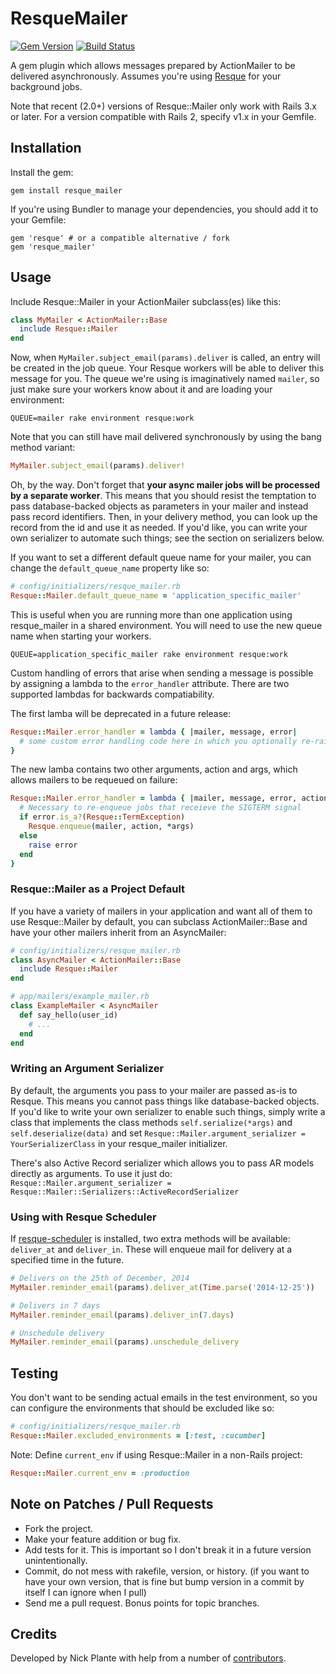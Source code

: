 # ResqueMailer
[![Gem Version](https://badge.fury.io/rb/resque_mailer.png)](http://badge.fury.io/rb/resque_mailer)
[![Build Status](https://secure.travis-ci.org/zapnap/resque_mailer.png)](http://travis-ci.org/zapnap/resque_mailer)

A gem plugin which allows messages prepared by ActionMailer to be delivered
asynchronously. Assumes you're using [Resque](https://github.com/resque/resque)
for your background jobs.

Note that recent (2.0+) versions of Resque::Mailer only work with Rails 3.x or later.
For a version compatible with Rails 2, specify v1.x in your Gemfile.

## Installation

Install the gem:

    gem install resque_mailer

If you're using Bundler to manage your dependencies, you should add it to your Gemfile:

    gem 'resque' # or a compatible alternative / fork
    gem 'resque_mailer'

## Usage

Include Resque::Mailer in your ActionMailer subclass(es) like this:

```ruby
class MyMailer < ActionMailer::Base
  include Resque::Mailer
end
```

Now, when `MyMailer.subject_email(params).deliver` is called, an entry
will be created in the job queue. Your Resque workers will be able to deliver
this message for you. The queue we're using is imaginatively named `mailer`,
so just make sure your workers know about it and are loading your environment:

    QUEUE=mailer rake environment resque:work

Note that you can still have mail delivered synchronously by using the bang
method variant:

```ruby
MyMailer.subject_email(params).deliver!
```

Oh, by the way. Don't forget that **your async mailer jobs will be processed by
a separate worker**. This means that you should resist the temptation to pass
database-backed objects as parameters in your mailer and instead pass record
identifiers. Then, in your delivery method, you can look up the record from
the id and use it as needed. If you'd like, you can write your own serializer
to automate such things; see the section on serializers below.

If you want to set a different default queue name for your mailer, you can
change the `default_queue_name` property like so:

```ruby
# config/initializers/resque_mailer.rb
Resque::Mailer.default_queue_name = 'application_specific_mailer'
```

This is useful when you are running more than one application using
resque_mailer in a shared environment. You will need to use the new queue
name when starting your workers.

    QUEUE=application_specific_mailer rake environment resque:work

Custom handling of errors that arise when sending a message is possible by
assigning a lambda to the `error_handler` attribute. There are two supported
lambdas for backwards compatiability.

The first lamba will be deprecated in a future release:

```ruby
Resque::Mailer.error_handler = lambda { |mailer, message, error|
  # some custom error handling code here in which you optionally re-raise the error
}
```

The new lamba contains two other arguments, action and args, which allows
mailers to be requeued on failure:

```ruby
Resque::Mailer.error_handler = lambda { |mailer, message, error, action, args|
  # Necessary to re-enqueue jobs that receieve the SIGTERM signal
  if error.is_a?(Resque::TermException)
    Resque.enqueue(mailer, action, *args)
  else
    raise error
  end
}
```

### Resque::Mailer as a Project Default

If you have a variety of mailers in your application and want all of them to use
Resque::Mailer by default, you can subclass ActionMailer::Base and have your
other mailers inherit from an AsyncMailer:
```ruby
# config/initializers/resque_mailer.rb
class AsyncMailer < ActionMailer::Base
  include Resque::Mailer
end

# app/mailers/example_mailer.rb
class ExampleMailer < AsyncMailer
  def say_hello(user_id)
    # ...
  end
end
```

### Writing an Argument Serializer

By default, the arguments you pass to your mailer are passed as-is to Resque. This
means you cannot pass things like database-backed objects. If you'd like to write
your own serializer to enable such things, simply write a class that implements
the class methods `self.serialize(*args)` and `self.deserialize(data)` and set
`Resque::Mailer.argument_serializer = YourSerializerClass` in your resque_mailer
initializer.

There's also Active Record serializer which allows you to pass AR
models directly as arguments. To use it just do:
`Resque::Mailer.argument_serializer = Resque::Mailer::Serializers::ActiveRecordSerializer`

### Using with Resque Scheduler

If [resque-scheduler](https://github.com/bvandenbos/resque-scheduler) is
installed, two extra methods will be available: `deliver_at` and `deliver_in`.
These will enqueue mail for delivery at a specified time in the future.

```ruby
# Delivers on the 25th of December, 2014
MyMailer.reminder_email(params).deliver_at(Time.parse('2014-12-25'))

# Delivers in 7 days
MyMailer.reminder_email(params).deliver_in(7.days)

# Unschedule delivery
MyMailer.reminder_email(params).unschedule_delivery
```
## Testing

You don't want to be sending actual emails in the test environment, so you can
configure the environments that should be excluded like so:
```ruby
# config/initializers/resque_mailer.rb
Resque::Mailer.excluded_environments = [:test, :cucumber]
```

Note: Define `current_env` if using Resque::Mailer in a non-Rails project:
```ruby
Resque::Mailer.current_env = :production
```

## Note on Patches / Pull Requests

* Fork the project.
* Make your feature addition or bug fix.
* Add tests for it. This is important so I don't break it in a future version unintentionally.
* Commit, do not mess with rakefile, version, or history.
  (if you want to have your own version, that is fine but bump version in a commit by itself I can ignore when I pull)
* Send me a pull request. Bonus points for topic branches.

## Credits

Developed by Nick Plante with help from a number of [contributors](https://github.com/zapnap/resque_mailer/contributors).
